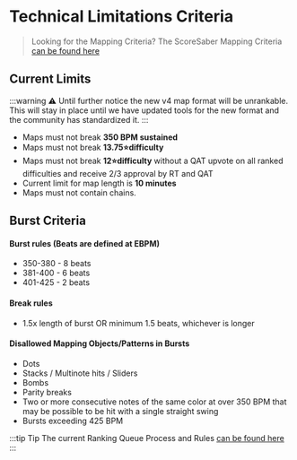# Technical Limitations Criteria
> Looking for the Mapping Criteria?
 The ScoreSaber Mapping Criteria [can be found here](./mapping-criteria.md)

## Current Limits

:::warning ⚠️
Until further notice the new v4 map format will be unrankable. This will stay in place until we have updated tools for the new format and the community has standardized it.
:::

- Maps must not break **350 BPM sustained**
- Maps must not break **13.75⭐difficulty**
- Maps must not break **12⭐difficulty** without a QAT upvote on all ranked difficulties and receive 2/3 approval by RT and QAT
- Current limit for map length is **10 minutes**
- Maps must not contain chains.

## Burst Criteria

#### Burst rules (Beats are defined at EBPM)

- 350-380 - 8 beats
- 381-400 - 6 beats
- 401-425 - 2 beats

#### Break rules

- 1.5x length of burst OR minimum 1.5 beats, whichever is longer

#### Disallowed Mapping Objects/Patterns in Bursts

- Dots
- Stacks / Multinote hits / Sliders
- Bombs
- Parity breaks
- Two or more consecutive notes of the same color at over 350 BPM that may be possible to be hit with a single straight swing
- Bursts exceeding 425 BPM

:::tip Tip
 The current Ranking Queue Process and Rules [can be found here](/ranking/ranking-queue-rules.md)
:::

